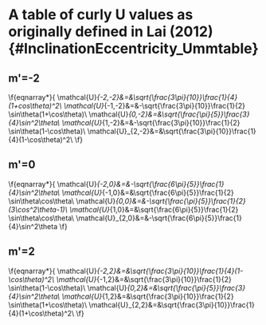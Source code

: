 A table of curly U values as originally defined in Lai (2012) {#InclinationEccentricity_Ummtable}
=============================================================

m'=-2
-----
\f{eqnarray*}{
	\mathcal{U}_{-2,-2}&=&\sqrt{\frac{3\pi}{10}}\frac{1}{4}(1+cos\theta)^2\\
	\mathcal{U}_{-1,-2}&=&-\sqrt{\frac{3\pi}{10}}\frac{1}{2}
						\sin\theta(1+\cos\theta)\\
	\mathcal{U}_{0,-2}&=&\sqrt{\frac{\pi}{5}}\frac{3}{4}\sin^2\theta\\
	\mathcal{U}_{1,-2}&=&-\sqrt{\frac{3\pi}{10}}\frac{1}{2}
						\sin\theta(1-\cos\theta)\\
	\mathcal{U}_{2,-2}&=&\sqrt{\frac{3\pi}{10}}\frac{1}{4}(1-\cos\theta)^2\\
\f}

m'=0
----
\f{eqnarray*}{
	\mathcal{U}_{-2,0}&=&-\sqrt{\frac{6\pi}{5}}\frac{1}{4}\sin^2\theta\\
	\mathcal{U}_{-1,0}&=&\sqrt{\frac{6\pi}{5}}\frac{1}{2}
						\sin\theta\cos\theta\\
	\mathcal{U}_{0,0}&=&-\sqrt{\frac{\pi}{5}}\frac{1}{2}(3\cos^2\theta-1)\\
	\mathcal{U}_{1,0}&=&\sqrt{\frac{6\pi}{5}}\frac{1}{2}
						\sin\theta\cos\theta\\
	\mathcal{U}_{2,0}&=&-\sqrt{\frac{6\pi}{5}}\frac{1}{4}\sin^2\theta
\f}

m'=2
----
\f{eqnarray*}{
	\mathcal{U}_{-2,2}&=&\sqrt{\frac{3\pi}{10}}\frac{1}{4}(1-\cos\theta)^2\\
	\mathcal{U}_{-1,2}&=&\sqrt{\frac{3\pi}{10}}\frac{1}{2}
						\sin\theta(1-\cos\theta)\\
	\mathcal{U}_{0,2}&=&\sqrt{\frac{\pi}{5}}\frac{3}{4}\sin^2\theta\\
	\mathcal{U}_{1,2}&=&\sqrt{\frac{3\pi}{10}}\frac{1}{2}
						\sin\theta(1+\cos\theta)\\
	\mathcal{U}_{2,2}&=&\sqrt{\frac{3\pi}{10}}\frac{1}{4}(1+\cos\theta)^2\\
\f}
